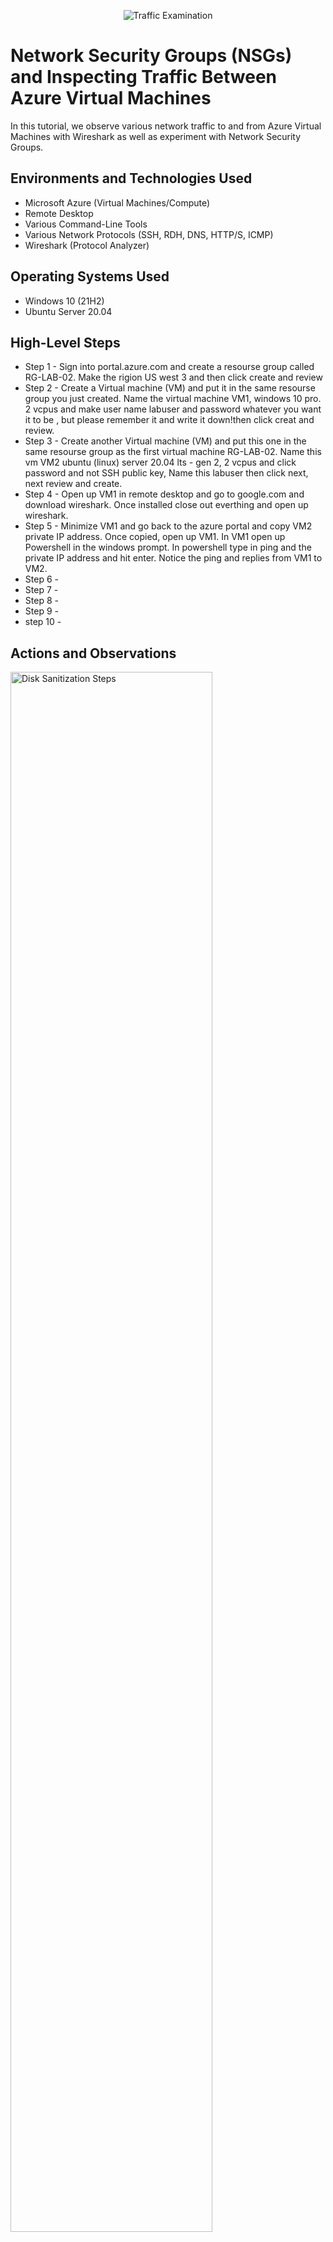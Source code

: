 <p align="center">
<img src="https://i.imgur.com/Ua7udoS.png" alt="Traffic Examination"/>
</p>

<h1>Network Security Groups (NSGs) and Inspecting Traffic Between Azure Virtual Machines</h1>
In this tutorial, we observe various network traffic to and from Azure Virtual Machines with Wireshark as well as experiment with Network Security Groups. <br />



<h2>Environments and Technologies Used</h2>

- Microsoft Azure (Virtual Machines/Compute)
- Remote Desktop
- Various Command-Line Tools
- Various Network Protocols (SSH, RDH, DNS, HTTP/S, ICMP)
- Wireshark (Protocol Analyzer)

<h2>Operating Systems Used </h2>

- Windows 10 (21H2)
- Ubuntu Server 20.04

<h2>High-Level Steps</h2>

- Step 1 - Sign into portal.azure.com and create a resourse group called RG-LAB-02. Make the rigion US west 3 and then click create and review 
- Step 2 - Create a Virtual machine (VM) and put it in the same resourse group you just created. Name the virtual machine VM1, windows 10 pro. 2 vcpus and make user name labuser and password whatever you want it to be , but please remember it and write it down!then click creat and review. 
- Step 3 - Create another Virtual machine (VM) and put this one in the same resourse group as the first virtual machine RG-LAB-02. Name this vm VM2 ubuntu (linux) server 20.04 lts - gen 2, 2 vcpus and click password and not SSH public key, Name this labuser then click next, next review and create. 
- Step 4 - Open up VM1 in remote desktop and go to google.com and download wireshark. Once installed close out everthing and open up wireshark. 
- Step 5 - Minimize VM1 and go back to the azure portal and copy VM2 private IP address. Once  copied, open up VM1. In VM1 open up Powershell in the windows prompt. In powershell type in ping and the private IP address and hit enter. Notice the ping and replies from VM1 to VM2. 
- Step 6 - 
- Step 7 - 
- Step 8 - 
- Step 9 - 
- step 10 - 





<h2>Actions and Observations</h2>

<p>
<img src="https://i.imgur.com/f5vVlgU.png" height="80%" width="80%" alt="Disk Sanitization Steps"/>
</p>
<p>
Once signed into azure, create a resource group and call it RG-LAB-02. RG is for Resourse group. 
</p>
<br />

<p>
<img src="https://i.imgur.com/LQfZV4v.png" height="80%" width="80%" alt="Disk Sanitization Steps"/>
</p>
<p>
Make sure the resourse group is us west 3 .
</p>
<br />

<p>
<img src="https://i.imgur.com/oomnUxU.png" height="80%" width="80%" alt="Disk Sanitization Steps"/>
</p>
<p>
Create a Virtual Machine (VM). Put it in the same resourse group you just created. RG-LAB-02
</p>
<br />
<p>
<img src="https://i.imgur.com/ZIOtKAC.png" height="80%" width="80%" alt="Disk Sanitization Steps"/>
</p>
<p>
Name the Virtual Machine (VM1).
</p>
<br />
<p>
<img src="https://i.imgur.com/f2maKSL.png" height="80%" width="80%" alt="Disk Sanitization Steps"/>
</p>
<p>
Lon.
</p>
<br />
<p>
<img src="https://i.imgur.com/IFlouzd.png" height="80%" width="80%" alt="Disk Sanitization Steps"/>
</p>
<p>
L.
</p>
<br />
<p>
<img src="https://i.imgur.com/NR5CnFd.png" height="80%" width="80%" alt="Disk Sanitization Steps"/>
</p>
<p>
Lorem.
</p>
<br />
<p>
<img src="https://i.imgur.com/UiaJmII.png" height="80%" width="80%" alt="Disk Sanitization Steps"/>
</p>
<p>
Lorem ipsum.
</p>
<br />
<p>
<img src="https://i.imgur.com/W1BfEjy.png" height="80%" width="80%" alt="Disk Sanitization Steps"/>
</p>
<p>
Lorem ipsum dolor 
</p>
<br />
</p>
<br />
<p>
<img src="https://i.imgur.com/hr4O4QJ.png" height="80%" width="80%" alt="Disk Sanitization Steps"/>
</p>
<p>
Lorem ipsum dolor sit amet.
</p>
<br />
<img src="https://i.imgur.com/Dd5BmL4.png" height="80%" width="80%" alt="Disk Sanitization Steps"/>
</p>
<p>
Lorem ipsum dolor sit amet.
</p>
<br />
<img src="https://i.imgur.com/DJmEXEB.png" height="80%" width="80%" alt="Disk Sanitization Steps"/>
</p>
<p>
Lorem ipsum dolor sit amet.
</p>
<br />
<img src="https://i.imgur.com/DJmEXEB.png" height="80%" width="80%" alt="Disk Sanitization Steps"/>
</p>
<p>
Lorem ipsum dolor sit amet.
</p>
<br />
<img src="https://i.imgur.com/DJmEXEB.png" height="80%" width="80%" alt="Disk Sanitization Steps"/>
</p>
<p>
Lorem ipsum dolor sit amet.
</p>
<br />
